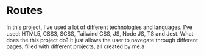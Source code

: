 # Routes

In this project, I've used a lot of different technologies and languages. I've used: HTML5, CSS3, SCSS, Tailwind CSS, JS, Node JS, TS and Jest.
What does the this project do? It just allows the user to navegate through different pages, filled with different projects, all created by me.a
